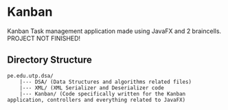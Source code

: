 # Kanban

Kanban Task management application made using JavaFX and 2 braincells.
PROJECT NOT FINISHED!

## Directory Structure

```
pe.edu.utp.dsa/
    |--- DSA/ (Data Structures and algorithms related files)
    |--- XML/ (XML Serializer and Deserializer code
    |--- Kanban/ (Code specifically written for the Kanban application, controllers and everything related to JavaFX)
```